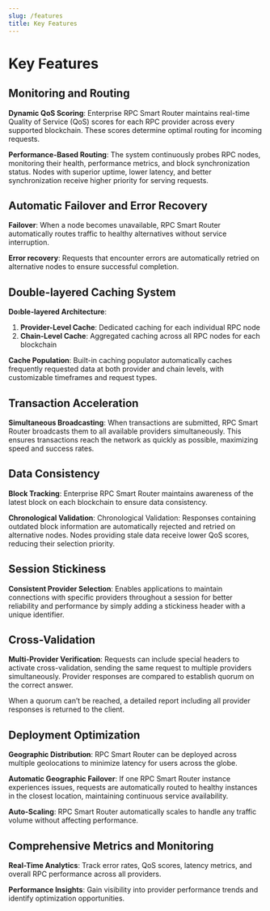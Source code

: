 ```yaml
---
slug: /features
title: Key Features
---
```


# Key Features

## Monitoring and Routing

**Dynamic QoS Scoring**: Enterprise RPC Smart Router maintains real-time Quality of Service (QoS) scores for each RPC provider across every supported blockchain. These scores determine optimal routing for incoming requests.


**Performance-Based Routing**: The system continuously probes RPC nodes, monitoring their health, performance metrics, and block synchronization status. Nodes with superior uptime, lower latency, and better synchronization receive higher priority for serving requests.
<br/>

## Automatic Failover and Error Recovery

**Failover**: When a node becomes unavailable, RPC Smart Router automatically routes traffic to healthy alternatives without service interruption.

**Error recovery**: Requests that encounter errors are automatically retried on alternative nodes to ensure successful completion.
<br/>

## Double-layered Caching System

**Doוble-layered Architecture**:

1. **Provider-Level Cache**: Dedicated caching for each individual RPC node
2. **Chain-Level Cache**: Aggregated caching across all RPC nodes for each blockchain

**Cache Population**: Built-in caching populator automatically caches frequently requested data at both provider and chain levels, with customizable timeframes and request types.
<br/>

## Transaction Acceleration

**Simultaneous Broadcasting**: When transactions are submitted, RPC Smart Router broadcasts them to all available providers simultaneously. This ensures transactions reach the network as quickly as possible, maximizing speed and success rates.
<br/>

## Data Consistency

**Block Tracking**: Enterprise RPC Smart Router maintains awareness of the latest block on each blockchain to ensure data consistency.

**Chronological Validation**: Chronological Validation: Responses containing outdated block information are automatically rejected and retried on alternative nodes. Nodes providing stale data receive lower QoS scores, reducing their selection priority.
<br/>

## Session Stickiness

**Consistent Provider Selection**: Enables applications to maintain connections with specific providers throughout a session for better reliability and performance by simply adding a stickiness header with a unique identifier.
<br/>

## Cross-Validation

**Multi-Provider Verification**: Requests can include special headers to activate cross-validation, sending the same request to multiple providers simultaneously. Provider responses are compared to establish quorum on the correct answer.

When a quorum can’t be reached, a detailed report including all provider responses is returned to the client.
<br/>

## Deployment Optimization

**Geographic Distribution**: RPC Smart Router can be deployed across multiple geolocations to minimize latency for users across the globe.

**Automatic Geographic Failover**: If one RPC Smart Router instance experiences issues, requests are automatically routed to healthy instances in the closest location, maintaining continuous service availability.

**Auto-Scaling**: RPC Smart Router automatically scales to handle any traffic volume without affecting performance.
<br/>

## Comprehensive Metrics and Monitoring

**Real-Time Analytics**: Track error rates, QoS scores, latency metrics, and overall RPC performance across all providers.

**Performance Insights**: Gain visibility into provider performance trends and identify optimization opportunities.